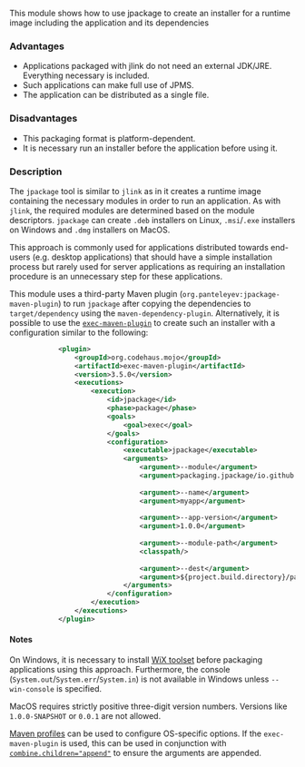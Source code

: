 This module shows how to use jpackage to create an installer for a runtime image including the application and its dependencies

### Advantages

- Applications packaged with jlink do not need an external JDK/JRE. Everything necessary is included.
- Such applications can make full use of JPMS.
- The application can be distributed as a single file.

### Disadvantages

- This packaging format is platform-dependent.
- It is necessary run an installer before the application before using it.

### Description

The `jpackage` tool is similar to `jlink` as in it creates a runtime image containing the necessary modules in order to run an application. As with `jlink`, the required modules are determined based on the module descriptors.
`jpackage` can create `.deb` installers on Linux, `.msi`/`.exe` installers on Windows and `.dmg` installers on MacOS.

This approach is commonly used for applications distributed towards end-users (e.g. desktop applications) that should have a simple installation process but rarely used for server applications as requiring an installation procedure is an unnecessary step for these applications.

This module uses a third-party Maven plugin (`org.panteleyev:jpackage-maven-plugin`) to run `jpackage` after copying the dependencies to `target/dependency` using the `maven-dependency-plugin`.
Alternatively, it is possible to use the [`exec-maven-plugin`](https://www.mojohaus.org/exec-maven-plugin/exec-mojo.html) to create such an installer with a configuration similar to the following:
```xml
			<plugin>
				<groupId>org.codehaus.mojo</groupId>
				<artifactId>exec-maven-plugin</artifactId>
				<version>3.5.0</version>
				<executions>
					<execution>
						<id>jpackage</id>
						<phase>package</phase>
						<goals>
							<goal>exec</goal>
						</goals>
						<configuration>
							<executable>jpackage</executable>
							<arguments>
								<argument>--module</argument>
								<argument>packaging.jpackage/io.github.danthe1st.mavenpackaging.jpackage.JpackageMain</argument>
								
								<argument>--name</argument>
								<argument>myapp</argument>
								
								<argument>--app-version</argument>
								<argument>1.0.0</argument>
								
								<argument>--module-path</argument>
								<classpath/>
								
								<argument>--dest</argument>
								<argument>${project.build.directory}/package</argument>
							</arguments>
						</configuration>
					</execution>
				</executions>
			</plugin>
```

#### Notes

On Windows, it is necessary to install [WiX toolset](https://github.com/wixtoolset/wix) before packaging applications using this approach. Furthermore, the console (`System.out`/`System.err`/`System.in`) is not available in Windows unless `--win-console` is specified.

MacOS requires strictly positive three-digit version numbers. Versions like `1.0.0-SNAPSHOT` or `0.0.1` are not allowed.

[Maven profiles](https://maven.apache.org/guides/introduction/introduction-to-profiles.html) can be used to configure OS-specific options. If the `exec-maven-plugin` is used, this can be used in conjunction with [`combine.children="append"`](https://maven.apache.org/pom.html#advanced_configuration_inheritance) to ensure the arguments are appended.
